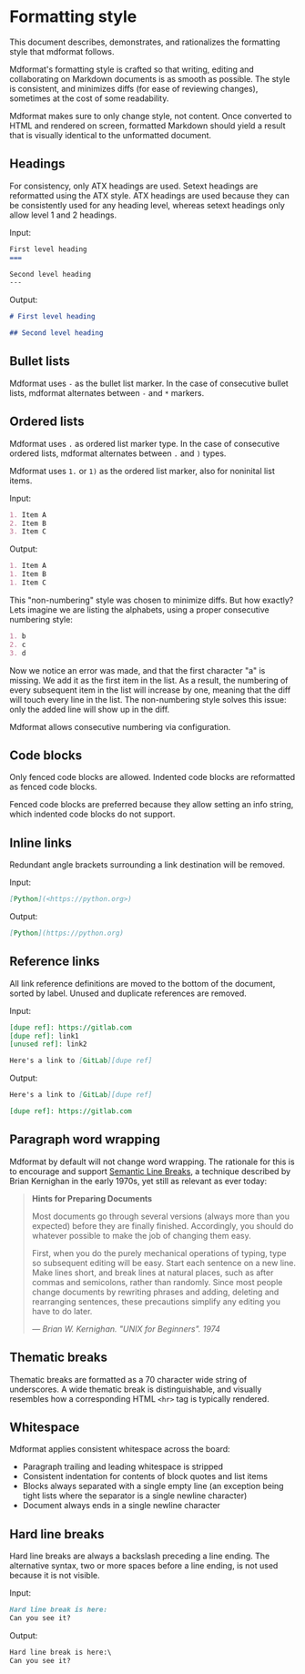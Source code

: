 # Formatting style

This document describes, demonstrates, and rationalizes the formatting style that mdformat follows.

Mdformat's formatting style is crafted so that writing, editing and collaborating on Markdown documents is as smooth as possible.
The style is consistent, and minimizes diffs (for ease of reviewing changes),
sometimes at the cost of some readability.

Mdformat makes sure to only change style, not content.
Once converted to HTML and rendered on screen,
formatted Markdown should yield a result that is visually identical to the unformatted document.

## Headings

For consistency, only ATX headings are used.
Setext headings are reformatted using the ATX style.
ATX headings are used because they can be consistently used for any heading level,
whereas setext headings only allow level 1 and 2 headings.

Input:

```markdown
First level heading
===

Second level heading
---
```

Output:

```markdown
# First level heading

## Second level heading
```

## Bullet lists
Mdformat uses `-` as the bullet list marker.
In the case of consecutive bullet lists,
mdformat alternates between `-` and `*` markers.

## Ordered lists
Mdformat uses `.` as ordered list marker type.
In the case of consecutive ordered lists,
mdformat alternates between `.` and `)` types.

Mdformat uses `1.` or `1)` as the ordered list marker, also for noninital list items.

Input:

```markdown
1. Item A
2. Item B
3. Item C
```

Output:

```markdown
1. Item A
1. Item B
1. Item C
```

This "non-numbering" style was chosen to minimize diffs. But how exactly? Lets imagine we are listing the alphabets, using a proper consecutive numbering style:

```markdown
1. b
2. c
3. d
```

Now we notice an error was made, and that the first character "a" is missing.
We add it as the first item in the list.
As a result, the numbering of every subsequent item in the list will increase by one,
meaning that the diff will touch every line in the list.
The non-numbering style solves this issue: only the added line will show up in the diff.

Mdformat allows consecutive numbering via configuration.

## Code blocks

Only fenced code blocks are allowed.
Indented code blocks are reformatted as fenced code blocks.

Fenced code blocks are preferred because they allow setting an info string,
which indented code blocks do not support.

## Inline links

Redundant angle brackets surrounding a link destination will be removed.

Input:

```markdown
[Python](<https://python.org>)
```

Output:

```markdown
[Python](https://python.org)
```

## Reference links

All link reference definitions are moved to the bottom of the document,
sorted by label. Unused and duplicate references are removed.

Input:

```markdown
[dupe ref]: https://gitlab.com
[dupe ref]: link1
[unused ref]: link2

Here's a link to [GitLab][dupe ref]
```

Output:

```markdown
Here's a link to [GitLab][dupe ref]

[dupe ref]: https://gitlab.com
```

## Paragraph word wrapping

Mdformat by default will not change word wrapping.
The rationale for this is to encourage and support [Semantic Line Breaks](https://sembr.org/),
a technique described by Brian Kernighan in the early 1970s,
yet still as relevant as ever today:

> **Hints for Preparing Documents**
>
> Most documents go through several versions (always more than you
> expected) before they are finally finished. Accordingly, you should
> do whatever possible to make the job of changing them easy.
>
> First, when you do the purely mechanical operations of typing, type
> so subsequent editing will be easy. Start each sentence on a new line.
> Make lines short, and break lines at natural places, such as after
> commas and semicolons, rather than
> randomly. Since
> most people change documents by rewriting phrases and adding, deleting
> and rearranging sentences, these precautions simplify any editing you
> have to do later.
>
> _— Brian W. Kernighan. "UNIX for Beginners". 1974_

## Thematic breaks

Thematic breaks are formatted as a 70 character wide string of underscores.
A wide thematic break is distinguishable,
and visually resembles how a corresponding HTML `<hr>` tag is typically rendered.

## Whitespace

Mdformat applies consistent whitespace across the board:

- Paragraph trailing and leading whitespace is stripped
- Consistent indentation for contents of block quotes and list items
- Blocks always separated with a single empty line
  (an exception being tight lists where the separator is a single newline character)
- Document always ends in a single newline character

## Hard line breaks

Hard line breaks are always a backslash preceding a line ending.
The alternative syntax,
two or more spaces before a line ending,
is not used because it is not visible.

Input:

```markdown
Hard line break is here:   
Can you see it?
```

Output:

```markdown
Hard line break is here:\
Can you see it?
```
